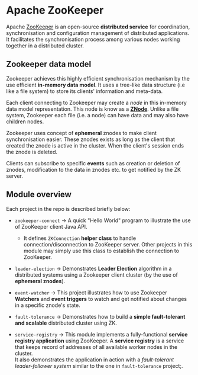 # Apache ZooKeeper
Apache [ZooKeeper](https://zookeeper.apache.org) is an open-source **distributed service** for coordination, synchronisation and configuration management of distributed applications. It facilitates the synchronisation process among various nodes working together in a distributed cluster.

## Zookeeper data model

Zookeeper achieves this highly efficient synchronisation mechanism by the use efficient **in-memory data model**. It uses a tree-like data structure (i.e like a file system) to store its clients' information and meta-data.

Each client connecting to Zookeeper may create a *node* in this in-memory data model representation. This node is know as a **[ZNode](https://zookeeper.apache.org/doc/current/zookeeperOver.html)**. Unlike a file system, Zookeeper each file (i.e. a node) can have data and may also have children nodes. 

Zookeeper uses concept of  **ephemeral** znodes to make client  
synchronisation easier. These znodes exists as long as the client that created the znode is active in the cluster. When the client's session ends the znode is deleted. 

Clients can subscribe to specific **events** such as creation or deletion of znodes, modification to the data in znodes etc. to get notified by the ZK server.

## Module overview

Each project in the repo is described briefly below:

- `zookeeper-connect` -> A quick "Hello World" program to illustrate the use of ZooKeeper client Java API.
  - It defines `ZKConnection` **helper class** to handle connection/disconnection to ZooKeeper server. Other projects in this module may simply use this class to establish the connection to ZooKeeper.


- `leader-election` -> Demonstrates **Leader Election** algorithm in  a distributed systems using a Zookeeper client cluster (by the use of **ephemeral znodes**).


- `event-watcher` -> This project illustrates how to use Zookeeper **Watchers** and **event triggers** to watch and get notified about changes in a specific znode's state.


- `fault-tolerance` -> Demonstrates how to build a **simple fault-tolerant and scalable** distributed cluster using ZK.

- `service-registry` -> This module implements a fully-functional **service registry application** using ZooKeeper. A **service registry** is a service that keeps record of addresses of all available worker nodes in the cluster.\
  It also demonstrates the application in action with a _fault-tolerant leader-follower system_ similar to the one in `fault-tolerance` project;.
